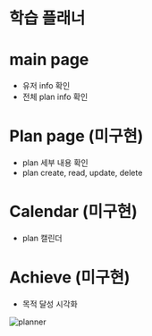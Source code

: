 # 학습 플래너

# main page
 - 유저 info 확인
 - 전체 plan info 확인
 
# Plan page (미구현)
 - plan 세부 내용 확인
 - plan create, read, update, delete

# Calendar (미구현)
 - plan 캘린더

# Achieve (미구현)
 - 목적 달성 시각화

![planner](https://user-images.githubusercontent.com/96504592/161072942-6d7f37e7-a681-42b1-b18c-7fb06f6afe03.png)
